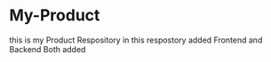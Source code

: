 # My-Product
this is my Product Respository in this respostory added Frontend and Backend Both added
